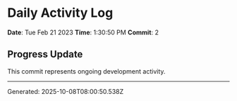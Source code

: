 # Daily Activity Log

**Date**: Tue Feb 21 2023
**Time**: 1:30:50 PM
**Commit**: 2

## Progress Update

This commit represents ongoing development activity.

---
Generated: 2025-10-08T08:00:50.538Z
